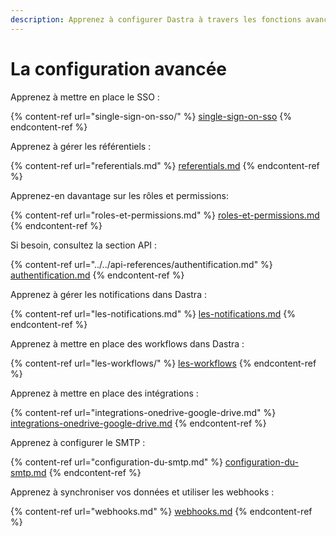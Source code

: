 ```yaml
---
description: Apprenez à configurer Dastra à travers les fonctions avancées.
---
```


# La configuration avancée

Apprenez à mettre en place le SSO :

{% content-ref url="single-sign-on-sso/" %}
[single-sign-on-sso](single-sign-on-sso/)
{% endcontent-ref %}

Apprenez à gérer les référentiels :

{% content-ref url="referentials.md" %}
[referentials.md](referentials.md)
{% endcontent-ref %}

Apprenez-en davantage sur les rôles et permissions:&#x20;

{% content-ref url="roles-et-permissions.md" %}
[roles-et-permissions.md](roles-et-permissions.md)
{% endcontent-ref %}

Si besoin, consultez la section API :

{% content-ref url="../../api-references/authentification.md" %}
[authentification.md](../../api-references/authentification.md)
{% endcontent-ref %}

Apprenez à gérer les notifications dans Dastra :

{% content-ref url="les-notifications.md" %}
[les-notifications.md](les-notifications.md)
{% endcontent-ref %}

Apprenez à mettre en place des workflows dans Dastra :

{% content-ref url="les-workflows/" %}
[les-workflows](les-workflows/)
{% endcontent-ref %}

Apprenez à mettre en place des intégrations :

{% content-ref url="integrations-onedrive-google-drive.md" %}
[integrations-onedrive-google-drive.md](integrations-onedrive-google-drive.md)
{% endcontent-ref %}

Apprenez à configurer le SMTP :

{% content-ref url="configuration-du-smtp.md" %}
[configuration-du-smtp.md](configuration-du-smtp.md)
{% endcontent-ref %}

Apprenez à synchroniser vos données et utiliser les webhooks :

{% content-ref url="webhooks.md" %}
[webhooks.md](webhooks.md)
{% endcontent-ref %}
